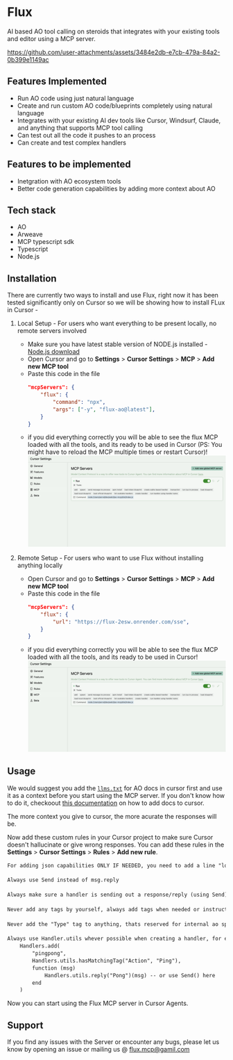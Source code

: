 # Flux
AI based AO tool calling on steroids that integrates with your existing tools and editor using a MCP server.

https://github.com/user-attachments/assets/3484e2db-e7cb-479a-84a2-0b399e1149ac

## Features Implemented
- Run AO code using just natural language
- Create and run custom AO code/blueprints completely using natural language
- Integrates with your existing AI dev tools like Cursor, Windsurf, Claude, and anything that supports MCP tool calling
- Can test out all the code it pushes to an process
- Can create and test complex handlers

## Features to be implemented
- Inetgration with AO ecosystem tools
- Better code generation capabilities by adding more context about AO

## Tech stack
- AO
- Arweave
- MCP typescript sdk
- Typescript
- Node.js

## Installation
There are currently two ways to install and use Flux, right now it has been tested significantly only on Cursor so we will be showing how to install FLux in Cursor -

1. Local Setup - For users who want everything to be present locally, no remote servers involved
    - Make sure you have latest stable version of NODE.js installed - [Node.js download](https://nodejs.org/en/download/)
    - Open Cursor and go to **Settings** > **Cursor Settings** > **MCP** > **Add new MCP tool**
    - Paste this code in the file 
        ```json
        "mcpServers": {
            "flux": {
                "command": "npx",
                "args": ["-y", "flux-ao@latest"],
            }
        }
        ```
    - if you did everything correctly you will be able to see the flux MCP loaded with all the tools, and its ready to be used in Cursor (PS: You might have to reload the MCP multiple times or restart Cursor)!
        ![Flux MCP loaded in Cursor](/src/media/mcp-added.png)

2. Remote Setup - For users who want to use Flux without installing anything locally
    - Open Cursor and go to **Settings** > **Cursor Settings** > **MCP** > **Add new MCP tool**
    - Paste this code in the file 
        ```json
        "mcpServers": {
            "flux": {
                "url": "https://flux-2esw.onrender.com/sse",
            }
        }
        ```
    - if you did everything correctly you will be able to see the flux MCP loaded with all the tools, and its ready to be used in Cursor!
        ![Flux MCP loaded in Cursor](/src/media/mcp-added.png)

## Usage
We would suggest you add the [`llms.txt`](https://cookbook_ao.g8way.io/llms-full.txt) for AO docs in cursor first and use it as a context before you start using the MCP server. If you don't know how to do it, checkoout [this documentation](https://docs.cursor.com/context/@-symbols/@-docs) on how to add docs to cursor.

The more context you give to cursor, the more acurate the responses will be.

Now add these custom rules in your Cursor project to make sure Cursor doesn't hallucinate or give wrong responses. You can add these rules in the **Settings** > **Cursor Settings** > **Rules** > **Add new rule**.

```txt
For adding json capabilities ONLY IF NEEDED, you need to add a line "local json = require("json")" on top of file. BUT DONT USE IT UNLESS NEEDED. SIMPLE THINGS CAN BE DONE USING AO PROCESS STATE

Always use Send instead of msg.reply

Always make sure a handler is sending out a response/reply (using Send) and send it as data as well instaed of just returning using tags

Never add any tags by yourself, always add tags when needed or instructed by user, also {"Action":"Eval"} tag is for running lua in an ao process and {"Action" : "action_name"} is for running a handler

Never add the "Type" tag to anything, thats reserved for internal ao specifications

Always use Handler.utils whever possible when creating a handler, for example --
    Handlers.add(
        "pingpong",
        Handlers.utils.hasMatchingTag("Action", "Ping"),
        function (msg) 
            Handlers.utils.reply("Pong")(msg) -- or use Send() here
        end
    )
```

Now you can start using the Flux MCP server in Cursor Agents.

## Support
If you find any issues with the Server or encounter any bugs, please let us know by opening an issue or mailing us @ flux.mcp@gamil.com
